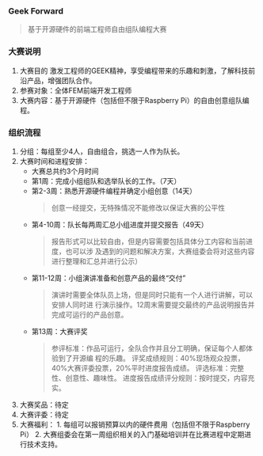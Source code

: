 ### Geek Forward

> 基于开源硬件的前端工程师自由组队编程大赛

###  大赛说明
  1.  大赛目的 
    激发工程师的GEEK精神，享受编程带来的乐趣和刺激，了解科技前沿产品，增强团队合作。
  2.  参赛对象：全体FEM前端开发工程师
  3.  大赛内容：基于开源硬件（包括但不限于Raspberry Pi）的自由创意组队编程。

###  组织流程
  1.  分组：每组至少4人，自由组合，挑选一人作为队长。
  2.  大赛时间和进程安排：
	  * 大赛总共约3个月时间
	  * 第1周：完成小组组队和选举队长的工作。（7天）
	  * 第2-3周：熟悉开源硬件编程并确定小组创意（14天）
	    > 创意一经提交，无特殊情况不能修改以保证大赛的公平性
	  * 第4-10周：队长每两周汇总小组进度并提交报告（49天）
	    > 报告形式可以比较自由，但是内容需要包括具体分工内容和当前进度，也可以涉
	    及遇到的问题和解决方案，大赛组委会将对这些内容进行整理和汇总并进行公示）
	  * 第11-12周：小组演讲准备和创意产品的最终“交付”
	    > 演讲时需要全体队员上场，但是同时只能有一个人进行讲解，可以安排人同时进
	    行演示操作。12周末需要提交最终的产品说明报告并完成可运行的产品创意。
	  * 第13周：大赛评奖
	    > 参评标准：作品可运行，全队合作并且分工明确，保证每个人都体验到了开源编
	    程的乐趣。
	    > 评奖成绩规则：40%现场观众投票，40%大赛评委投票，20%平时进度报告成绩。
	    > 评选标准：完整性、创意性、趣味性。
	    > 进度报告成绩评分规则：按时提交，内容充实。
  3.  大赛奖品：待定
  4.  大赛评委：待定
  5.  大赛福利：
    1.  每组可以报销预算以内的硬件费用（包括但不限于Raspberry Pi）
    2.  大赛组委会在第一周组织相关的入门基础培训并在比赛进程中定期进行技术支持。
